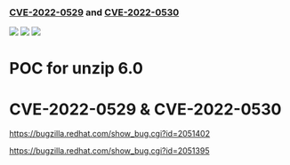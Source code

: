 ### [CVE-2022-0529](https://cve.mitre.org/cgi-bin/cvename.cgi?name=CVE-2022-0529) and [CVE-2022-0530](https://cve.mitre.org/cgi-bin/cvename.cgi?name=CVE-2022-0530)
![](https://img.shields.io/static/v1?label=Product&message=unzip&color=blue)
![](https://img.shields.io/static/v1?label=Version&message=6.0&color=blue)
![](https://img.shields.io/static/v1?label=Vulnerability&message=SEGV&color=brighgreen)
# POC for unzip 6.0

# CVE-2022-0529 & CVE-2022-0530

https://bugzilla.redhat.com/show_bug.cgi?id=2051402


https://bugzilla.redhat.com/show_bug.cgi?id=2051395
